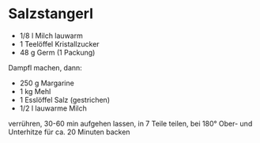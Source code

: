 # Salzstangerl

* 1/8 l Milch lauwarm
* 1 Teelöffel Kristallzucker
* 48 g Germ (1 Packung)

Dampfl machen, dann:

* 250 g Margarine
* 1 kg Mehl
* 1 Esslöffel Salz (gestrichen)
* 1/2 l lauwarme Milch

verrühren, 30-60 min aufgehen lassen, in 7 Teile teilen, bei 180° Ober- und Unterhitze für ca. 20 Minuten backen
